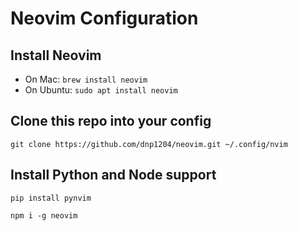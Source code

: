 # Neovim Configuration

## Install Neovim

- On Mac: `brew install neovim`
- On Ubuntu: `sudo apt install neovim`

## Clone this repo into your config

    git clone https://github.com/dnp1204/neovim.git ~/.config/nvim

## Install Python and Node support

    pip install pynvim

    npm i -g neovim
